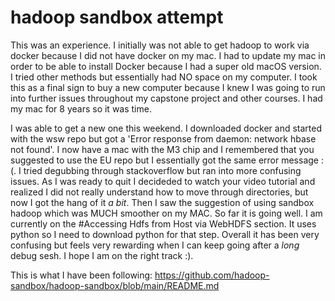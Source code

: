 # hadoop sandbox attempt
This was an experience. I initially was not able to get hadoop to work via docker because I did not have docker on my mac. I had to update my mac in order to be able to install Docker because I had a super old macOS version. I tried other methods but essentially had NO space on my computer. I took this as a final sign to buy a new computer because I knew I was going to run into further issues throughout my capstone project and other courses. I had my mac for 8 years so it was time.

I was able to get a new one this weekend. I downloaded docker and started with the wsw repo but got a 'Error response from daemon: network hbase not found'. I now have a mac with the M3 chip and I remembered that you suggested to use the EU repo but I essentially got the same error message :(. I tried degubbing through stackoverflow but ran into more confusing issues. As I was ready to quit I decideded to watch your video tutorial and realized I did not really understand how to move through directories, but now I got the hang of it *a bit*. Then I saw the suggestion of using sandbox hadoop which was MUCH smoother on my MAC. So far it is going well. I am currently on the #Accessing Hdfs from Host via WebHDFS section. It uses python so I need to download python for that step. Overall it has been very confusing but feels very rewarding when I can keep going after a *long* debug sesh. I hope I am on the right track :). 

This is what I have been following:
https://github.com/hadoop-sandbox/hadoop-sandbox/blob/main/README.md
